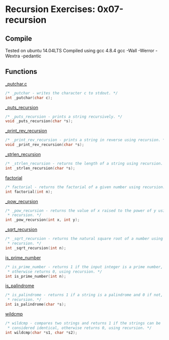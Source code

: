 # Recursion Exercises: 0x07-recursion

## Compile
Tested on ubuntu 14.04LTS
Compiled using gcc 4.8.4
gcc -Wall -Werror -Wextra -pedantic

## Functions

[_putchar.c](../0x07-recursion/_putchar.c)
```c
/* _putchar - writes the character c to stdout. */
int _putchar(char c);
```

[_puts_recursion](../0x07-recursion/0-puts_recursion.c)
```c
/* _puts_recursion - prints a string recursively. */
void _puts_recursion(char *s);
```

[_print_rev_recursion](../0x07-recursion/1-print_rev_recursion.c)
```c
/* _print_rev_recursion - prints a string in reverse using recursion. */
void _print_rev_recursion(char *s);
```

[_strlen_recursion](../0x07-recursion/2-strlen_recursion.c)
```c
/* _strlen_recursion - returns the length of a string using recursion. */
int _strlen_recursion(char *s);
```

[factorial](../0x07-recursion/3-factorial.c)
```c
/* factorial - returns the factorial of a given number using recursion. */
int factorial(int n);
```

[_pow_recursion](../0x07-recursion/4-pow_recursion.c)
```c
/* _pow_recursion - returns the value of x raised to the power of y using
 * recursion. */
int _pow_recursion(int x, int y);
```

[_sqrt_recursion](../0x07-recursion/5-sqrt_recursion.c)
```c
/* _sqrt_recursion - returns the natural square root of a number using
 * recursion. */
int _sqrt_recursion(int n);
```

[is_prime_number](../0x07-recursion/6-is_prime_number.c)
```c
/* is_prime_number - returns 1 if the input integer is a prime number,
 * otherwise returns 0, using recursion. */
int is_prime_number(int n);
```

[is_palindrome](../0x07-recursion/7-is_palindrome.c)
```c
/* is_palindrome - returns 1 if a string is a palindrome and 0 if not, using
 * recursion. */
int is_palindrome(char *s);
```

[wildcmp](../0x07-recursion/100-wildcmp.c)
```c
/* wildcmp - compares two strings and returns 1 if the strings can be
 * considered identical, otherwise returns 0, using recursion. */
int wildcmp(char *s1, char *s2);
```
